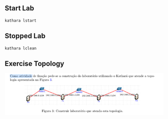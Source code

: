 ## Start Lab

````
kathara lstart
````

## Stopped Lab

````
kathara lclean
````

## Exercise Topology

![topology](https://raw.githubusercontent.com/mayararysia/kathara_practice/master/lab00_dois_hosts_conectados/topologia_exercise.png)